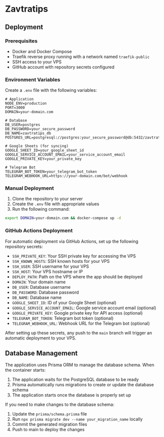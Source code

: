 # Zavtratips

## Deployment

### Prerequisites

- Docker and Docker Compose
- Traefik reverse proxy running with a network named `traefik-public`
- SSH access to your VPS
- GitHub account with repository secrets configured

### Environment Variables

Create a `.env` file with the following variables:

```
# Application
NODE_ENV=production
PORT=3000
DOMAIN=your-domain.com

# Database
DB_USER=postgres
DB_PASSWORD=your_secure_password
DB_NAME=zavtratips_db
POSTGRES_URL=postgresql://postgres:your_secure_password@db:5432/zavtratips_db

# Google Sheets (for syncing)
GOOGLE_SHEET_ID=your_google_sheet_id
GOOGLE_SERVICE_ACCOUNT_EMAIL=your_service_account_email
GOOGLE_PRIVATE_KEY=your_private_key

# Telegram Bot
TELEGRAM_BOT_TOKEN=your_telegram_bot_token
TELEGRAM_WEBHOOK_URL=https://your-domain.com/bot/webhook
```

### Manual Deployment

1. Clone the repository to your server
2. Create the `.env` file with appropriate values
3. Run the following command:

```bash
export DOMAIN=your-domain.com && docker-compose up -d
```

### GitHub Actions Deployment

For automatic deployment via GitHub Actions, set up the following repository secrets:

- `SSH_PRIVATE_KEY`: Your SSH private key for accessing the VPS
- `SSH_KNOWN_HOSTS`: SSH known hosts for your VPS
- `SSH_USER`: SSH username for your VPS
- `SSH_HOST`: Your VPS hostname or IP
- `DEPLOY_PATH`: Path on the VPS where the app should be deployed
- `DOMAIN`: Your domain name
- `DB_USER`: Database username
- `DB_PASSWORD`: Database password
- `DB_NAME`: Database name
- `GOOGLE_SHEET_ID`: ID of your Google Sheet (optional)
- `GOOGLE_SERVICE_ACCOUNT_EMAIL`: Google service account email (optional)
- `GOOGLE_PRIVATE_KEY`: Google private key for API access (optional)
- `TELEGRAM_BOT_TOKEN`: Telegram bot token (optional)
- `TELEGRAM_WEBHOOK_URL`: Webhook URL for the Telegram bot (optional)

After setting up these secrets, any push to the `main` branch will trigger an automatic deployment to your VPS.

## Database Management

The application uses Prisma ORM to manage the database schema. When the container starts:

1. The application waits for the PostgreSQL database to be ready
2. Prisma automatically runs migrations to create or update the database schema
3. The application starts once the database is properly set up

If you need to make changes to the database schema:

1. Update the `prisma/schema.prisma` file
2. Run `npx prisma migrate dev --name your_migration_name` locally
3. Commit the generated migration files
4. Push to main to deploy the changes 
